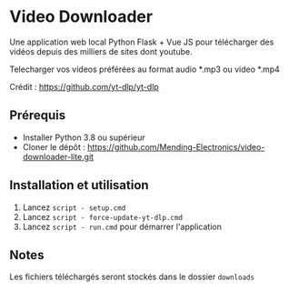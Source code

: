 # Video Downloader

Une application web local Python Flask + Vue JS pour télécharger des vidéos depuis des milliers de sites dont youtube.

Telecharger vos videos préférées au format audio *.mp3 ou video *.mp4

Crédit : https://github.com/yt-dlp/yt-dlp

## Prérequis

- Installer Python 3.8 ou supérieur
- Cloner le dépôt : https://github.com/Mending-Electronics/video-downloader-lite.git

## Installation et utilisation

1. Lancez `script - setup.cmd`
2. Lancez `script - force-update-yt-dlp.cmd`
3. Lancez `script - run.cmd` pour démarrer l'application

## Notes

Les fichiers téléchargés seront stockés dans le dossier `downloads`